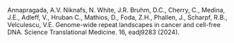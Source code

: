 Annapragada, A.V. Niknafs, N. White, J.R. Bruhm, D.C., Cherry, C., Medina, J.E., Adleff, V., Hruban C., Mathios, D., Foda, Z.H., Phallen, J., Scharpf, R.B., Velculescu, V.E. Genome-wide repeat landscapes in cancer and cell-free DNA. Science Translational Medicine. 16, eadj9283 (2024). 
